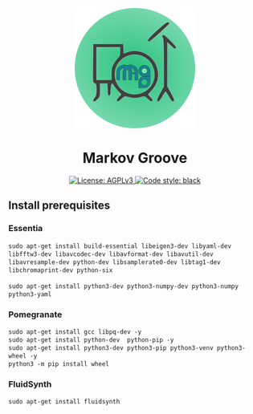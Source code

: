 <p align="center">
    <img alt="mg_logo" src="mg.svg"/>
</p>

<h1 align="center">Markov Groove</h1> 

<p align="center">
    <a title="AGPLv3 License" href="https://choosealicense.com/licenses/agpl-3.0/">
      <img alt="License: AGPLv3" src="https://img.shields.io/badge/LICENSE-AGPLv3-blue?style=for-the-badge" />
    </a>
    <a href="https://github.com/psf/black">
        <img alt="Code style: black" src="https://img.shields.io/badge/code%20style-black-000000?style=for-the-badge"">
    </a>
</p>

## Install prerequisites
### Essentia
    sudo apt-get install build-essential libeigen3-dev libyaml-dev libfftw3-dev libavcodec-dev libavformat-dev libavutil-dev libavresample-dev python-dev libsamplerate0-dev libtag1-dev libchromaprint-dev python-six

    sudo apt-get install python3-dev python3-numpy-dev python3-numpy python3-yaml

### Pomegranate

    sudo apt-get install gcc libpq-dev -y 
    sudo apt-get install python-dev  python-pip -y  
    sudo apt-get install python3-dev python3-pip python3-venv python3-wheel -y  
    python3 -m pip install wheel

### FluidSynth
    sudo apt-get install fluidsynth